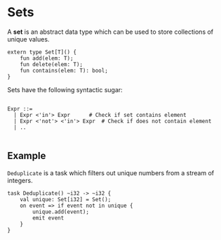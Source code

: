# Sets

A **set** is an abstract data type which can be used to store collections of unique values.

```text
extern type Set[T]() {
    fun add(elem: T);
    fun delete(elem: T);
    fun contains(elem: T): bool;
}
```

Sets have the following syntactic sugar:

<pre>
<code>
Expr ::=
  | Expr <'in'> Expr      # Check if set contains element
  | Expr <'not'> <'in'> Expr  # Check if does not contain element
  | ..
</code>
</pre>

## Example

`Deduplicate` is a task which filters out unique numbers from a stream of integers.

```text
task Deduplicate() ~i32 -> ~i32 {
    val unique: Set[i32] = Set();
    on event => if event not in unique {
        unique.add(event);
        emit event
    }
}
```
